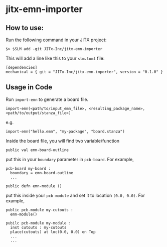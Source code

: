 # jitx-emn-importer



## How to use:

Run the following command in your JITX project:

```
$> $SLM add -git JITx-Inc/jitx-emn-importer
```

This will add a line like this to your `slm.toml` file:

```
[dependencies]
mechanical = { git = "JITx-Inc/jitx-emn-importer", version = "0.1.0" }
```

## Usage in Code

Run `import-emn` to generate a board file.

```
import-emn(<path/to/input_emn_file>, <resulting_package_name>, <path/to/output/stanza_file>)
```
e.g.
```
import-emn("hello.emn", "my-package", "board.stanza")
```

Inside the board file, you will find two variable/function

`public val emn-board-outline`

put this in your `boundary` parameter in `pcb-board`. For example,

```
pcb-board my-board :
  boundary = emn-board-outline
  ...
```

`public defn emn-module ()`

put this inside your `pcb-module` and set it to location `(0.0, 0.0)`. For example,

```
public pcb-module my-cutouts :
  emn-module()

pubilc pcb-module my-module :
  inst cutouts : my-cutouts
  place(cutouts) at loc(0.0, 0.0) on Top
  ...
  ...
```

